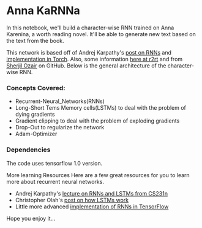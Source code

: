 # Anna KaRNNa

In this notebook, we'll build a character-wise RNN trained on Anna Karenina, a worth reading novel. It'll be able to generate new text based on the text from the book.

This network is based off of Andrej Karpathy's [post on RNNs](http://karpathy.github.io/2015/05/21/rnn-effectiveness/) and [implementation in Torch](https://github.com/karpathy/char-rnn). Also, some information [here at r2rt](http://r2rt.com/recurrent-neural-networks-in-tensorflow-ii.html) and from [Sherjil Ozair](https://github.com/sherjilozair/char-rnn-tensorflow) on GitHub. Below is the general architecture of the character-wise RNN.

### Concepts Covered:
* Recurrent-Neural_Networks(RNNs)
* Long-Short Tems Memory cells(LSTMs) to deal with the problem of dying gradients
* Gradient clipping to deal with the problem of exploding gradients
* Drop-Out to regularize the network
* Adam-Optimizer

### Dependencies
The code uses tensorflow 1.0 version.

More learning Resources
Here are a few great resources for you to learn more about recurrent neural networks.

* Andrej Karpathy's [lecture on RNNs and LSTMs from CS231n](https://www.youtube.com/watch?v=iX5V1WpxxkY)
* Christopher Olah's [post on how LSTMs work](http://colah.github.io/posts/2015-08-Understanding-LSTMs/)
* Little more advanced [implementation of RNNs in TensorFlow](http://r2rt.com/recurrent-neural-networks-in-tensorflow-i.html)

Hope you enjoy it...
